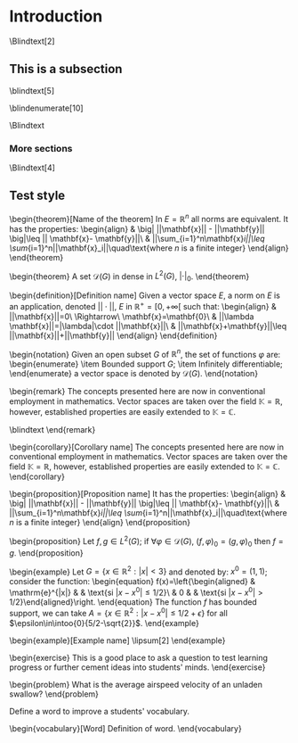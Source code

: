 # Introduction

\Blindtext[2]

## This is a subsection

\blindtext[5]

\blindenumerate[10]

\Blindtext

### More sections

\Blindtext[4]


## Test style

\begin{theorem}[Name of the theorem]
In $E=\mathbb{R}^n$ all norms are equivalent. It has the properties:
\begin{align}
& \big| ||\mathbf{x}|| - ||\mathbf{y}|| \big|\leq || \mathbf{x}- \mathbf{y}||\\
&  ||\sum_{i=1}^n\mathbf{x}_i||\leq \sum_{i=1}^n||\mathbf{x}_i||\quad\text{where $n$ is a finite integer}
\end{align}
\end{theorem}

\begin{theorem}
A set $\mathcal{D}(G)$ in dense in $L^2(G)$, $|\cdot|_0$. 
\end{theorem}

\begin{definition}[Definition name]
Given a vector space $E$, a norm on $E$ is an application, denoted $||\cdot||$, $E$ in $\mathbb{R}^+=[0,+\infty[$ such that:
\begin{align}
& ||\mathbf{x}||=0\ \Rightarrow\ \mathbf{x}=\mathbf{0}\\
& ||\lambda \mathbf{x}||=|\lambda|\cdot ||\mathbf{x}||\\
& ||\mathbf{x}+\mathbf{y}||\leq ||\mathbf{x}||+||\mathbf{y}||
\end{align}
\end{definition}

\begin{notation}
Given an open subset $G$ of $\mathbb{R}^n$, the set of functions $\varphi$ are:
\begin{enumerate}
\item Bounded support $G$;
\item Infinitely differentiable;
\end{enumerate}
a vector space is denoted by $\mathcal{D}(G)$. 
\end{notation}

\begin{remark}
The concepts presented here are now in conventional employment in mathematics. Vector spaces are taken over the field $\mathbb{K}=\mathbb{R}$, however, established properties are easily extended to $\mathbb{K}=\mathbb{C}$.

\blindtext
\end{remark}

\begin{corollary}[Corollary name]
The concepts presented here are now in conventional employment in mathematics. Vector spaces are taken over the field $\mathbb{K}=\mathbb{R}$, however, established properties are easily extended to $\mathbb{K}=\mathbb{C}$.
\end{corollary}


\begin{proposition}[Proposition name]
It has the properties:
\begin{align}
& \big| ||\mathbf{x}|| - ||\mathbf{y}|| \big|\leq || \mathbf{x}- \mathbf{y}||\\
&  ||\sum_{i=1}^n\mathbf{x}_i||\leq \sum_{i=1}^n||\mathbf{x}_i||\quad\text{where $n$ is a finite integer}
\end{align}
\end{proposition}

\begin{proposition} 
Let $f,g\in L^2(G)$; if $\forall \varphi\in\mathcal{D}(G)$, $(f,\varphi)_0=(g,\varphi)_0$ then $f = g$. 
\end{proposition}

\begin{example}
Let $G=\{x\in\mathbb{R}^2:|x|<3\}$ and denoted by: $x^0=(1,1)$; consider the function:
\begin{equation}
f(x)=\left\{\begin{aligned} & \mathrm{e}^{|x|} & & \text{si $|x-x^0|\leq 1/2$}\\
& 0 & & \text{si $|x-x^0|> 1/2$}\end{aligned}\right.
\end{equation}
The function $f$ has bounded support, we can take $A=\{x\in\mathbb{R}^2:|x-x^0|\leq 1/2+\epsilon\}$ for all $\epsilon\in\intoo{0}{5/2-\sqrt{2}}$.
\end{example}

\begin{example}[Example name]
\lipsum[2]
\end{example}

\begin{exercise}
This is a good place to ask a question to test learning progress or further cement ideas into students' minds.
\end{exercise}

\begin{problem}
What is the average airspeed velocity of an unladen swallow?
\end{problem}

Define a word to improve a students' vocabulary.

\begin{vocabulary}[Word]
Definition of word.
\end{vocabulary}

